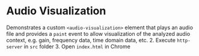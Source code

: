 # Audio Visualization

Demonstrates a custom `<audio-visualization>` element that plays an audio file and provides a `paint` event to allow visualization of the analyzed audio context, e.g. gain, frequency data, time domain data, etc.
2. Execute `http-server` in `src` folder
3. Open `index.html` in Chrome
